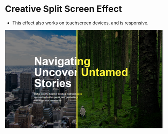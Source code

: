 # Creative Split Screen Effect

- This effect also works on touchscreen devices, and is responsive.

![Preview](./Preview.png)

